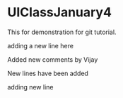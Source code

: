 # UIClassJanuary4
This for demonstration for git tutorial.



adding a new line here

Added new comments by Vijay 



New lines have been added


<p>adding new line</p>

